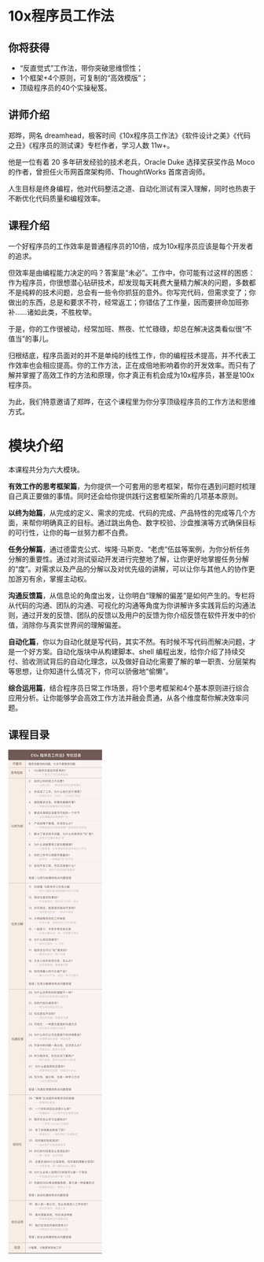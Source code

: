 # 10x程序员工作法

## 你将获得

*   “反直觉式”工作法，带你突破思维惯性；
*   1个框架+4个原则，可复制的“高效模版”；
*   顶级程序员的40个实操秘笈。

  

## 讲师介绍

郑晔，网名 dreamhead，极客时间《10x程序员工作法》《软件设计之美》《代码之丑》《程序员的测试课》专栏作者，学习人数 11w+。  

他是一位有着 20 多年研发经验的技术老兵，Oracle Duke 选择奖获奖作品 Moco 的作者，曾担任火币网首席架构师、ThoughtWorks 首席咨询师。  

人生目标是终身编程，他对代码整洁之道、自动化测试有深入理解，同时也热衷于不断优化代码质量和编程效率。

  

## 课程介绍

一个好程序员的工作效率是普通程序员的10倍，成为10x程序员应该是每个开发者的追求。

但效率是由编程能力决定的吗？答案是“未必”。工作中，你可能有过这样的困惑：作为程序员，你很想潜心钻研技术，却发现每天耗费大量精力解决的问题，多数都不是纯粹的技术问题，总会有一些令你抓狂的意外。你写完代码，但需求变了；你做出的东西，总是和要求不符，经常返工；你错估了工作量，因而要拼命加班弥补……诸如此类，不胜枚举。

于是，你的工作很被动，经常加班、熬夜、忙忙碌碌，却总在解决这类看似很“不值当”的事儿。

归根结底，程序员面对的并不是单纯的线性工作，你的编程技术提高，并不代表工作效率也会相应提高。你的工作方法，正在成倍地影响着你的开发效率。而只有了解并掌握了高效工作的方法和原理，你才真正有机会成为10x程序员，甚至是100x程序员。

为此，我们特意邀请了郑晔，在这个课程里为你分享顶级程序员的工作方法和思维方式。

# 模块介绍

本课程共分为六大模块。

**有效工作的思考框架篇**，为你提供一个可套用的思考框架，帮你在遇到问题时梳理自己真正要做的事情。同时还会给你提供践行这套框架所需的几项基本原则。

**以终为始篇**，从完成的定义、需求的完成、代码的完成、产品特性的完成等几个方面，来帮你明确真正的目标。通过跳出角色、数字校验、沙盘推演等方式确保目标的可行性，让你的每一丝努力都不白费。

**任务分解篇**，通过德雷克公式、埃隆·马斯克、“老虎”伍兹等案例，为你分析任务分解的重要性。通过对测试驱动开发进行完整地了解，让你更好地掌握任务分解的“度”。对需求以及产品的分解以及对优先级的讲解，可以让你与其他人的协作更加游刃有余，掌握主动权。

**沟通反馈篇**，从信息论的角度出发，让你明白“理解的偏差”是如何产生的。专栏将从代码的沟通、团队的沟通、可视化的沟通等角度为你讲解许多实践背后的沟通法则，通过开发的反馈、团队的反馈以及用户的反馈为你介绍反馈在软件开发中的价值，消除你与真实世界间的理解偏差。

**自动化篇**，你以为自动化就是写代码，其实不然。有时候不写代码而解决问题，才是一个好方案。自动化版块中从构建脚本、shell 编程出发，给你介绍了持续交付、验收测试背后的自动化理念，以及做好自动化需要了解的单一职责、分层架构等思想，让你知道什么情况下，你可以骄傲地“偷懒”。

**综合运用篇**，结合程序员日常工作场景，将1个思考框架和4个基本原则进行综合应用分析。让你能够学会高效工作方法并融会贯通，从各个维度帮你解决效率问题。

  

## 课程目录

![](assets/images/10dfc61006956121316d73090ec9cc3e.jpg)
